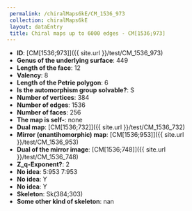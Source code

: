 ```yaml
--- 
 permalink: /chiralMaps6kE/CM_1536_973 
 collection: chiralMaps6kE
 layout: dataEntry
 title: Chiral maps up to 6000 edges - CM[1536;973]
---
```


- **ID**: [CM[1536;973]]({{ site.url }}/test/CM_1536_973)
- **Genus of the underlying surface**: 449
- **Length of the face**: 12
- **Valency**: 8
- **Length of the Petrie polygon**: 6
- **Is the automorphism group solvable?**: S
- **Number of vertices**: 384
- **Number of edges**: 1536
- **Number of faces**: 256
- **The map is self-**: none
- **Dual map**: [CM[1536;732]]({{ site.url }}/test/CM_1536_732)
- **Mirror (enantihomorphic) map**: [CM[1536;953]]({{ site.url }}/test/CM_1536_953)
- **Dual of the mirror image**: [CM[1536;748]]({{ site.url }}/test/CM_1536_748)
- **Z_q-Exponent?**: 2
- **No idea**:  5:953 7:953
- **No idea**: Y
- **No idea**: Y
- **Skeleton**: Sk(384;303)
- **Some other kind of skeleton**: nan
